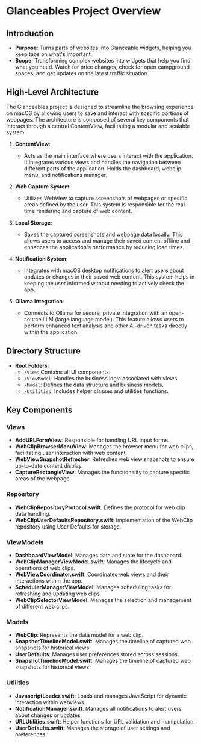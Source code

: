# Glanceables Project Overview

## Introduction

- **Purpose**: Turns parts of websites into Glanceable widgets, helping you keep tabs on what's important.
- **Scope**: Transforming complex websites into widgets that help you find what you need. Watch for price changes, check for open campground spaces, and get updates on the latest traffic situation.

## High-Level Architecture

The Glanceables project is designed to streamline the browsing experience on macOS by allowing users to save and interact with specific portions of webpages. The architecture is composed of several key components that interact through a central ContentView, facilitating a modular and scalable system.

1. **ContentView**:

   - Acts as the main interface where users interact with the application. It integrates various views and handles the navigation between different parts of the application. Holds the dashboard, webclip menu, and notifications manager.

2. **Web Capture System**:

   - Utilizes WebView to capture screenshots of webpages or specific areas defined by the user. This system is responsible for the real-time rendering and capture of web content.

3. **Local Storage**:

   - Saves the captured screenshots and webpage data locally. This allows users to access and manage their saved content offline and enhances the application's performance by reducing load times.

4. **Notification System**:

   - Integrates with macOS desktop notifications to alert users about updates or changes in their saved web content. This system helps in keeping the user informed without needing to actively check the app.

5. **Ollama Integration**:
   - Connects to Ollama for secure, private integration with an open-source LLM (large language model). This feature allows users to perform enhanced text analysis and other AI-driven tasks directly within the application.

## Directory Structure

- **Root Folders**:
  - `/View`: Contains all UI components.
  - `/ViewModel`: Handles the business logic associated with views.
  - `/Model`: Defines the data structure and business models.
  - `/Utilities`: Includes helper classes and utilities functions.

## Key Components

### Views

- **AddURLFormView**: Responsible for handling URL input forms.
- **WebClipBrowserMenuView**: Manages the browser menu for web clips, facilitating user interaction with web content.
- **WebViewSnapshotRefresher**: Refreshes web view snapshots to ensure up-to-date content display.
- **CaptureRectangleView**: Manages the functionality to capture specific areas of the webpage.

### Repository

- **WebClipRepositoryProtocol.swift**: Defines the protocol for web clip data handling.
- **WebClipUserDefaultsRepository.swift**: Implementation of the WebClip repository using User Defaults for storage.

### ViewModels

- **DashboardViewModel**: Manages data and state for the dashboard.
- **WebClipManagerViewModel.swift**: Manages the lifecycle and operations of web clips.
- **WebViewCoordinator.swift**: Coordinates web views and their interactions within the app.
- **SchedulerManagerViewModel**: Manages scheduling tasks for refreshing and updating web clips.
- **WebClipSelectorViewModel**: Manages the selection and management of different web clips.


### Models

- **WebClip**: Represents the data model for a web clip.
- **SnapshotTimelineModel.swift**: Manages the timeline of captured web snapshots for historical views.
- **UserDefaults**: Manages user preferences stored across sessions.
- **SnapshotTimelineModel.swift**: Manages the timeline of captured web snapshots for historical views.

### Utilities

- **JavascriptLoader.swift**: Loads and manages JavaScript for dynamic interaction within webviews.
- **NotificationManager.swift**: Manages all notifications to alert users about changes or updates.
- **URLUtilities.swift**: Helper functions for URL validation and manipulation.
- **UserDefaults.swift**: Manages the storage of user settings and preferences.
